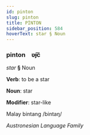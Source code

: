 ```yaml
---
id: pinton
slug: pinton
title: PİNTON
sidebar_position: 584
hoverText: star § Noun
---
```


### pinton&emsp;<span kind="abugida">ʋ̃ɟc̃</span>

*star* **§** Noun

**Verb**: to be a star

**Noun**: star

**Modifier**: star-like

Malay bintang /bintaŋ/

*Austronesian Language Family*